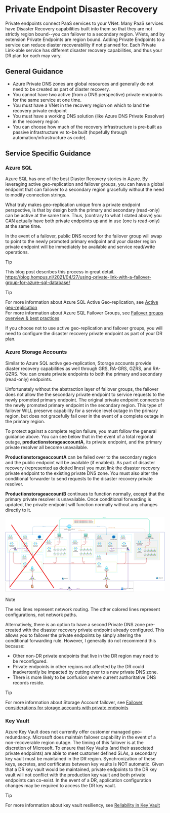 # Private Endpoint Disaster Recovery

Private endpoints connect PaaS services to your VNet. Many PaaS services have Disaster Recovery capabilities built into them so that they are not strictly region bound--you can failover to a secondary region. VNets, and by extension Private Endpoints are region bound. Adding Private Endpoints to a service can reduce diaster recoverability if not planned for. Each Private Link-able service has different disaster recovery capabilities, and thus your DR plan for each may vary.

## General Guidance

- Azure Private DNS zones are global resources and generally do not need to be created as part of diaster recovery.
- You cannot have two active (from a DNS perspective) private endpoints for the same service at one time.
- You must have a VNet in the recovery region on which to land the recovery private endpoint
- You must have a working DNS solution (like Azure DNS Private Resolver) in the recovery region
- You can choose how much of the recovery infrastructure is pre-built as passive infrastructure vs to-be built (hopefully through automation/infrastructure as code).

## Service Specific Guidance

### Azure SQL

Azure SQL has one of the best Diaster Recovery stories in Azure. By leveraging active geo-replication and failover groups, you can have a global endpoint that can failover to a secondary region gracefully without the need to modify connection strings.

What truly makes geo-replication unique from a private endpoint perspective, is that by design both the primary and secondary (read-only) can be active at the same time. Thus, (contrary to what I stated above) you CAN actually have both private endpoints up and in use (one is read-only) at the same time.

In the event of a failover, public DNS record for the failover group will swap to point to the newly promoted primary endpoint and your diaster region private endpoint will be immediately be available and service read/write operations.

>[!TIP]
> This blog post describes this process in great detail. https://blog.hompus.nl/2021/04/27/using-private-link-with-a-failover-group-for-azure-sql-database/

>[!TIP]
>For more information about Azure SQL Active Geo-replication, see [Active geo-replication](https://learn.microsoft.com/en-us/azure/azure-sql/database/active-geo-replication-overview?view=azuresql&tabs=tsql)  
>For more information about Azure SQL Failover Groups, see [Failover groups overview & best practices](https://learn.microsoft.com/en-us/azure/azure-sql/database/failover-group-sql-db?view=azuresql)

If you choose not to use active geo-replication and failover groups, you will need to configure the disaster recovery private endpoint as part of your DR plan.

### Azure Storage Accounts

Similar to Azure SQL active geo-replication, Storage accounts provide diaster recovery capabilities as well through GRS, RA-GRS, GZRS, and RA-GZRS. You can create private endpoints to both the primary and secondary (read-only) endpoints.

Unfortunately without the abstraction layer of failover groups, the failover does not allow the the secondary private endpoint to service requests to the newly promoted primary endpoint. The original private endpoint connects to the newly promoted primary endpoint in the secondary region. This type of failover WILL preserve capability for a service level outage in the primary region, but does not gracefully fail over in the event of a complete outage in the primary region.

To protect against a complete region failure, you must follow the general guidance above. You can see below that in the event of a total regional outage, **productionstorageaccountA**, its private endpoint, and the primary private resolver all become unavailable.

**ProductionstorageaccountA** can be failed over to the secondary region and the public endpoint will be available (if enabled). As part of disaster recovery (represented as dotted lines) you must link the disaster recovery private endpoint to the existing private DNS zone. You must also alter the conditional forwarder to send requests to the disaster recovery private resolver. 

**ProductionstorageaccountB** continues to function normally, except that the primary private resolver is unavailable. Once conditional forwarding is updated, the private endpoint will function normally without any changes directly to it.

![Private Endpoint DR](./images/private-endpoint-dr.png)

>[!NOTE]
> The red lines represent network routing. The other colored lines represent configurations, not network paths.

Alternatively, there is an option to have a second Private DNS zone pre-created with the disaster recovery private endpoint already configured. This allows you to failover the private endpoints by simply altering the conditional forwarding rule. However, I generally do not recommend this because:
- Other non-DR private endpoints that live in the DR region may need to be reconfigured.
- Private endpoints in other regions not affected by the DR could inadvertently be impacted by cutting over to a new private DNS zone.
- There is more likely to be confusion where current authoritative DNS records reside.

>[!TIP]
>For more information about Storage Account failover, see [Failover considerations for storage accounts with private endpoints](https://learn.microsoft.com/en-us/azure/storage/common/storage-failover-private-endpoints)

### Key Vault

Azure Key Vault does not currently offer customer managed geo-redundancy. Microsoft does maintain failover capability in the event of a non-recoverable region outage. The timing of this failover is at the discretion of Microsoft. To ensure that Key Vaults (and their associated private endpoints) are able to meet customer defined SLAs, a secondary key vault must be maintained in the DR region. Synchronization of these keys, secretes, and certificates between key vaults is NOT automatic. Given that a DR key vault would be maintained, private endpoints to the DR key vault will not conflict with the production key vault and both private endpoints can co-exist. In the event of a DR, application configuration changes may be required to access the DR key vault.

>[!TIP]
>For more information about key vault resiliency, see [Reliability in Key Vault](https://learn.microsoft.com/en-us/azure/reliability/reliability-key-vault)